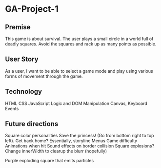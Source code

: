 # GA-Project-1

## Premise
This game is about survival. The user plays a small circle in a world full of deadly squares. Avoid the squares and rack up as many points as possible.

## User Story
As a user, I want to be able to select a game mode and play using various forms of movement through the game. 








## Technology
HTML
CSS
JavaScript
    Logic and DOM Manipulation
    Canvas, Keyboard Events

## Future directions
Square color personalities
Save the princess! (Go from bottom right to top left). Get back home? Essentially, storyline
Menus
Game difficulty
Animations when hit
Sound effects on border collision
Square explosions?
Change innerWidth to clearup the blurr (hopefully)

Purple exploding square that emits particles
